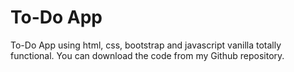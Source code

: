 # To-Do App

To-Do App using html, css, bootstrap and javascript vanilla totally functional. You can download the code from my Github repository.